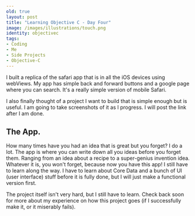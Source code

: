 ```yaml
---
old: true
layout: post
title: "Learning Objective C - Day Four"
image: /images/illustrations/touch.png
identity: objectivec
tags:
- Coding
- Me
- Side Projects
- Objective-C
---
```


I built a replica of the safari app that is in all the iOS devices using webViews. My app has simple back and forward buttons and a google page where you can search. It's a really simple version of mobile Safari.

I also finally thought of a project I want to build that is simple enough but is useful. I am going to take screenshots of it as I progress. I will post the link after I am done. 

## The App.
How many times have you had an idea that is great but you forget? I do a lot. The app is where you can write down all you ideas before you forget them. Ranging from an idea about a recipe to a super-genius invention idea. Whatever it is, you won't forget, because now you have this app! I still have to learn along the way. I have to learn about Core Data and a bunch of UI (user interface) stuff before it is fully done, but I will just make a functional version first. 

The project itself isn't very hard, but I still have to learn.
Check back soon for more about my experience on how this project goes (if I successfully make it, or it miserably fails).
